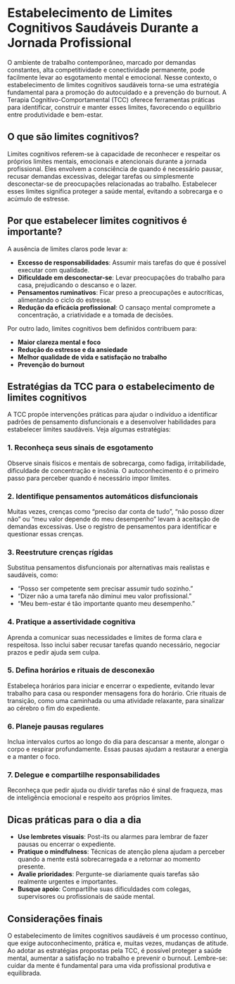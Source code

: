 # Estabelecimento de Limites Cognitivos Saudáveis Durante a Jornada Profissional

O ambiente de trabalho contemporâneo, marcado por demandas constantes, alta competitividade e conectividade permanente, pode facilmente levar ao esgotamento mental e emocional. Nesse contexto, o estabelecimento de limites cognitivos saudáveis torna-se uma estratégia fundamental para a promoção do autocuidado e a prevenção do burnout. A Terapia Cognitivo-Comportamental (TCC) oferece ferramentas práticas para identificar, construir e manter esses limites, favorecendo o equilíbrio entre produtividade e bem-estar.

## O que são limites cognitivos?

Limites cognitivos referem-se à capacidade de reconhecer e respeitar os próprios limites mentais, emocionais e atencionais durante a jornada profissional. Eles envolvem a consciência de quando é necessário pausar, recusar demandas excessivas, delegar tarefas ou simplesmente desconectar-se de preocupações relacionadas ao trabalho. Estabelecer esses limites significa proteger a saúde mental, evitando a sobrecarga e o acúmulo de estresse.

## Por que estabelecer limites cognitivos é importante?

A ausência de limites claros pode levar a:

- **Excesso de responsabilidades**: Assumir mais tarefas do que é possível executar com qualidade.
- **Dificuldade em desconectar-se**: Levar preocupações do trabalho para casa, prejudicando o descanso e o lazer.
- **Pensamentos ruminativos**: Ficar preso a preocupações e autocríticas, alimentando o ciclo do estresse.
- **Redução da eficácia profissional**: O cansaço mental compromete a concentração, a criatividade e a tomada de decisões.

Por outro lado, limites cognitivos bem definidos contribuem para:

- **Maior clareza mental e foco**
- **Redução do estresse e da ansiedade**
- **Melhor qualidade de vida e satisfação no trabalho**
- **Prevenção do burnout**

## Estratégias da TCC para o estabelecimento de limites cognitivos

A TCC propõe intervenções práticas para ajudar o indivíduo a identificar padrões de pensamento disfuncionais e a desenvolver habilidades para estabelecer limites saudáveis. Veja algumas estratégias:

### 1. **Reconheça seus sinais de esgotamento**

Observe sinais físicos e mentais de sobrecarga, como fadiga, irritabilidade, dificuldade de concentração e insônia. O autoconhecimento é o primeiro passo para perceber quando é necessário impor limites.

### 2. **Identifique pensamentos automáticos disfuncionais**

Muitas vezes, crenças como “preciso dar conta de tudo”, “não posso dizer não” ou “meu valor depende do meu desempenho” levam à aceitação de demandas excessivas. Use o registro de pensamentos para identificar e questionar essas crenças.

### 3. **Reestruture crenças rígidas**

Substitua pensamentos disfuncionais por alternativas mais realistas e saudáveis, como:  
- “Posso ser competente sem precisar assumir tudo sozinho.”  
- “Dizer não a uma tarefa não diminui meu valor profissional.”  
- “Meu bem-estar é tão importante quanto meu desempenho.”

### 4. **Pratique a assertividade cognitiva**

Aprenda a comunicar suas necessidades e limites de forma clara e respeitosa. Isso inclui saber recusar tarefas quando necessário, negociar prazos e pedir ajuda sem culpa.

### 5. **Defina horários e rituais de desconexão**

Estabeleça horários para iniciar e encerrar o expediente, evitando levar trabalho para casa ou responder mensagens fora do horário. Crie rituais de transição, como uma caminhada ou uma atividade relaxante, para sinalizar ao cérebro o fim do expediente.

### 6. **Planeje pausas regulares**

Inclua intervalos curtos ao longo do dia para descansar a mente, alongar o corpo e respirar profundamente. Essas pausas ajudam a restaurar a energia e a manter o foco.

### 7. **Delegue e compartilhe responsabilidades**

Reconheça que pedir ajuda ou dividir tarefas não é sinal de fraqueza, mas de inteligência emocional e respeito aos próprios limites.

## Dicas práticas para o dia a dia

- **Use lembretes visuais**: Post-its ou alarmes para lembrar de fazer pausas ou encerrar o expediente.
- **Pratique o mindfulness**: Técnicas de atenção plena ajudam a perceber quando a mente está sobrecarregada e a retornar ao momento presente.
- **Avalie prioridades**: Pergunte-se diariamente quais tarefas são realmente urgentes e importantes.
- **Busque apoio**: Compartilhe suas dificuldades com colegas, supervisores ou profissionais de saúde mental.

## Considerações finais

O estabelecimento de limites cognitivos saudáveis é um processo contínuo, que exige autoconhecimento, prática e, muitas vezes, mudanças de atitude. Ao adotar as estratégias propostas pela TCC, é possível proteger a saúde mental, aumentar a satisfação no trabalho e prevenir o burnout. Lembre-se: cuidar da mente é fundamental para uma vida profissional produtiva e equilibrada.